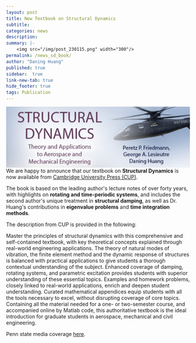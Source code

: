 ```yaml
---
layout: post
title: New Textbook on Structural Dynamics
subtitle:
categories: news
description:
summary: |-
    <img src="/img/post_230115.png" width="300"/>
permalink: /news_sd_book/
author: "Daning Huang"
published: true
sidebar:  true
link-new-tab: true
hide_footer: true
tags: Publication
---
```


<img src="/img/post_230115.png" align="right" width="700"/>

We are happy to announce that our textbook on **Structural Dynamics** is now available from [Cambridge University Press (CUP)](https://www.cambridge.org/us/academic/subjects/engineering/engineering-design-kinematics-and-robotics/structural-dynamics-theory-and-applications-aerospace-and-mechanical-engineering-volume-50).

The book is based on the leading author's lecture notes of over forty years, with highlights on **rotating and time-periodic systems**, and includes the second author's unique treatment in **structural damping**, as well as Dr. Huang's contributions in **eigenvalue problems** and **time integration methods**.

The description from CUP is provided in the following:

Master the principles of structural dynamics with this comprehensive and self-contained textbook, with key theoretical concepts explained through real-world engineering applications. The theory of natural modes of vibration, the finite element method and the dynamic response of structures is balanced with practical applications to give students a thorough contextual understanding of the subject. Enhanced coverage of damping, rotating systems, and parametric excitation provides students with superior understanding of these essential topics. Examples and homework problems, closely linked to real-world applications, enrich and deepen student understanding. Curated mathematical appendices equip students with all the tools necessary to excel, without disrupting coverage of core topics. Containing all the material needed for a one- or two-semester course, and accompanied online by Matlab code, this authoritative textbook is the ideal introduction for graduate students in aerospace, mechanical and civil engineering.

Penn state media coverage [here](https://news.engr.psu.edu/2022/lesieutre-george-structural-dynamics-book.aspx).

<br clear="right"/>